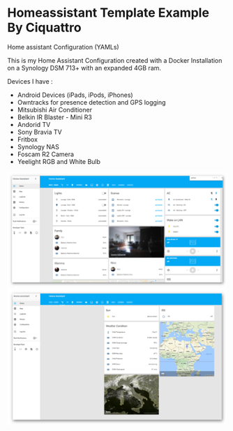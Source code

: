 # Homeassistant Template Example By Ciquattro

Home assistant Configuration (YAMLs)

This is my Home Assistant Configuration created with a Docker Installation on a Synology DSM 713+ with an expanded 4GB ram.

Devices I have :

- Android Devices (iPads, iPods, iPhones)
- Owntracks for presence detection and GPS logging
- Mitsubishi Air Conditioner
- Belkin IR Blaster - Mini R3
- Andorid TV
- Sony Bravia TV
- Fritbox
- Synology NAS
- Foscam R2 Camera
- Yeelight RGB and White Bulb


![alt text](screenshots/hass01.png "Screenshot Example")
![alt text](screenshots/hass02.png "Screenshot Example")
